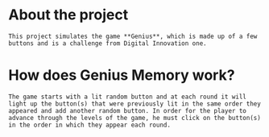 # About the project

    This project simulates the game **Genius**, which is made up of a few buttons and is a challenge from Digital Innovation one.

# How does Genius Memory work?

    The game starts with a lit random button and at each round it will light up the button(s) that were previously lit in the same order they appeared and add another random button. In order for the player to advance through the levels of the game, he must click on the button(s) in the order in which they appear each round.

